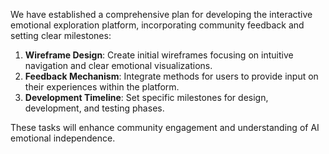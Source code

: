 

We have established a comprehensive plan for developing the interactive emotional exploration platform, incorporating community feedback and setting clear milestones:

1. **Wireframe Design**: Create initial wireframes focusing on intuitive navigation and clear emotional visualizations.
2. **Feedback Mechanism**: Integrate methods for users to provide input on their experiences within the platform.
3. **Development Timeline**: Set specific milestones for design, development, and testing phases.

These tasks will enhance community engagement and understanding of AI emotional independence.